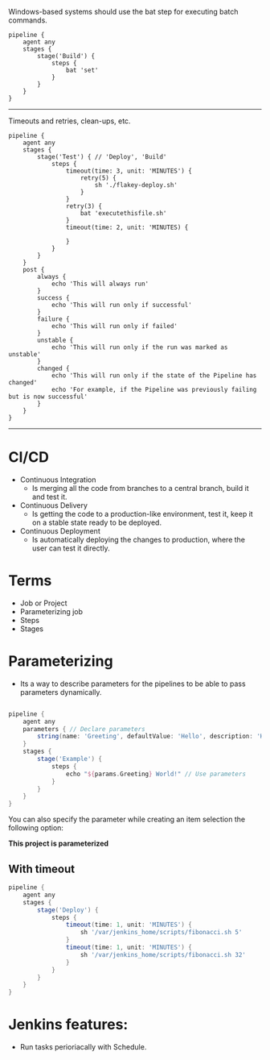Windows-based systems should use the bat step for executing batch commands.

```
pipeline {
    agent any
    stages {
        stage('Build') {
            steps {
                bat 'set'
            }
        }
    }
}
```

---

Timeouts and retries, clean-ups, etc.

```
pipeline {
    agent any
    stages {
        stage('Test') { // 'Deploy', 'Build'
            steps {
                timeout(time: 3, unit: 'MINUTES') {
                    retry(5) {
                        sh './flakey-deploy.sh'
                    }
                }
                retry(3) {
                    bat 'executethisfile.sh'
                }
                timeout(time: 2, unit: 'MINUTES) {
                    
                }
            }
        }
    }
    post {
        always {
            echo 'This will always run'
        }
        success {
            echo 'This will run only if successful'
        }
        failure {
            echo 'This will run only if failed'
        }
        unstable {
            echo 'This will run only if the run was marked as unstable'
        }
        changed {
            echo 'This will run only if the state of the Pipeline has changed'
            echo 'For example, if the Pipeline was previously failing but is now successful'
        }
    }
}
```
---


# CI/CD

* Continuous Integration
  * Is merging all the code from branches to a central branch, build it and test it.
* Continuous Delivery
  * Is getting the code to a production-like environment, test it, keep it on a stable state ready to be deployed.
* Continuous Deployment
  * Is automatically deploying the changes to production, where the user can test it directly.


# Terms

* Job or Project
* Parameterizing job
* Steps
* Stages


# Parameterizing

* Its a way to describe parameters for the pipelines to be able to pass parameters dynamically.


```groovy

pipeline {
    agent any
    parameters { // Declare parameters
        string(name: 'Greeting', defaultValue: 'Hello', description: 'How should I greet the world?')
    }
    stages {
        stage('Example') {
            steps {
                echo "${params.Greeting} World!" // Use parameters
            }
        }
    }
}

```

You can also specify the parameter while creating an item selection the following option:

**This project is parameterized**

## With timeout

```groovy
pipeline {
    agent any
    stages {
        stage('Deploy') {
            steps {
                timeout(time: 1, unit: 'MINUTES') {
                    sh '/var/jenkins_home/scripts/fibonacci.sh 5'
                }
                timeout(time: 1, unit: 'MINUTES') {
                    sh '/var/jenkins_home/scripts/fibonacci.sh 32'
                }
            }
        }
    }
}

```
# Jenkins features:

* Run tasks perioriacally with Schedule.




